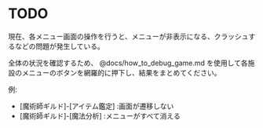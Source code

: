 # TODO

現在、各メニュー画面の操作を行うと、メニューが非表示になる、クラッシュするなどの問題が発生している。

全体の状況を確認するため、 @docs/how_to_debug_game.md を使用して各施設のメニューのボタンを網羅的に押下し、結果をまとめてください。

例:
* [魔術師ギルド]-[アイテム鑑定] :画面が遷移しない
* [魔術師ギルド]-[魔法分析] :メニューがすべて消える

